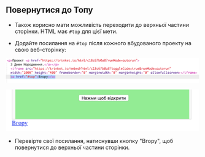 ## Повернутися до Топу

+ Також корисно мати можливість переходити до верхньої частини сторінки. HTML має `#top` для цієї мети.

+ Додайте посилання на `#top` після кожного вбудованого проекту на свою веб-сторінку:

![скріншот](images/showcase-top-code.png)

![скріншот](images/showcase-top-output.png)

+ Перевірте свої посилання, натиснувши кнопку "Вгору", щоб повернутися до верхньої частини сторінки.